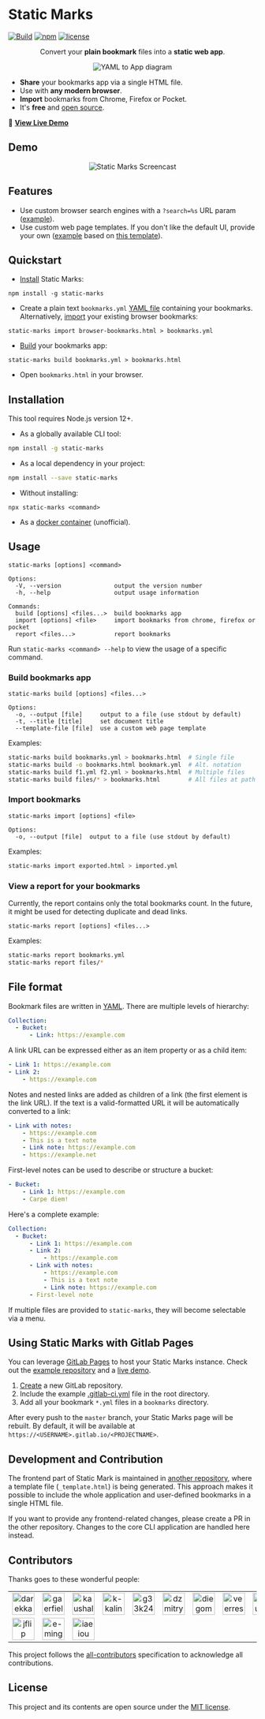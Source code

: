 # Static Marks

[![Build](https://img.shields.io/github/workflow/status/darekkay/static-marks/Continuous%20Integration/master?style=flat-square)](https://github.com/darekkay/static-marks/actions)
[![npm](https://img.shields.io/npm/v/static-marks.svg?style=flat-square)](https://www.npmjs.com/package/static-marks)
[![license](https://img.shields.io/github/license/darekkay/static-marks.svg?style=flat-square)](https://github.com/darekkay/static-marks/blob/master/LICENSE)

<div align="center" class="text-center">

Convert your **plain bookmark** files into a **static web app**.

![YAML to App diagram](assets/img/workflow.svg)

</div>

- **Share** your bookmarks app via a single HTML file.
- Use with **any modern browser**.
- **Import** bookmarks from Chrome, Firefox or Pocket.
- It's **free** and [open source](https://github.com/darekkay/static-marks).

🔖 [**View Live Demo**](https://darekkay.com/static-marks/demo/default.html)

## Demo

<div align="center" class="text-center">

![Static Marks Screencast](assets/img/screencast.gif)

</div>

## Features

- Use custom browser search engines with a `?search=%s` URL param ([example](https://darekkay.com/static-marks/demo/default.html?search=fire)).
- Use custom web page templates. If you don't like the default UI, provide your own ([example](https://darekkay.com/static-marks/demo/custom.html) based on [this template](https://github.com/darekkay/static-marks/blob/master/docs/examples/templates/custom.html)).

## Quickstart

- [Install](#installation) Static Marks:

```shell
npm install -g static-marks
```

- Create a plain text `bookmarks.yml` [YAML file](#file-format) containing your bookmarks. Alternatively, [import](#import-bookmarks) your existing browser bookmarks:

```shell
static-marks import browser-bookmarks.html > bookmarks.yml
```

- [Build](#build-bookmarks-app) your bookmarks app:

```shell
static-marks build bookmarks.yml > bookmarks.html
```

- Open `bookmarks.html` in your browser.

## Installation

This tool requires Node.js version 12+.

- As a globally available CLI tool:

```bash
npm install -g static-marks
```

- As a local dependency in your project:

```bash
npm install --save static-marks
```

- Without installing:

```shell
npx static-marks <command>
```

- As a [docker container](https://github.com/gaerfield/static-marks-docker) (unofficial).

## Usage

```
static-marks [options] <command>

Options:
  -V, --version               output the version number
  -h, --help                  output usage information

Commands:
  build [options] <files...>  build bookmarks app
  import [options] <file>     import bookmarks from chrome, firefox or pocket
  report <files...>           report bookmarks
```

Run `static-marks <command> --help` to view the usage of a specific command.

### Build bookmarks app

```
static-marks build [options] <files...>

Options:
  -o, --output [file]     output to a file (use stdout by default)
  -t, --title [title]     set document title
  --template-file [file]  use a custom web page template
```

Examples:

```bash
static-marks build bookmarks.yml > bookmarks.html  # Single file
static-marks build -o bookmarks.html bookmark.yml  # Alt. notation
static-marks build f1.yml f2.yml > bookmarks.html  # Multiple files
static-marks build files/* > bookmarks.html        # All files at path
```

### Import bookmarks

```
static-marks import [options] <file>

Options:
  -o, --output [file]  output to a file (use stdout by default)
```

Examples:

```bash
static-marks import exported.html > imported.yml
```

### View a report for your bookmarks

Currently, the report contains only the total bookmarks count. In the future, it might be used for detecting duplicate and dead links.

```
static-marks report [options] <files...>
```

Examples:

```bash
static-marks report bookmarks.yml
static-marks report files/*
```

## File format

Bookmark files are written in [YAML](http://yaml.org). There are multiple levels of hierarchy:

```yaml
Collection:
  - Bucket:
      - Link: https://example.com
```

A link URL can be expressed either as an item property or as a child item:

```yaml
- Link 1: https://example.com
- Link 2:
    - https://example.com
```

Notes and nested links are added as children of a link (the first element is the link URL). If the text is a valid-formatted URL it will be automatically converted to a link:

```yaml
- Link with notes:
    - https://example.com
    - This is a text note
    - Link note: https://example.com
    - https://example.net
```

First-level notes can be used to describe or structure a bucket:

```yaml
- Bucket:
    - Link 1: https://example.com
    - Carpe diem!
```

Here's a complete example:

```yaml
Collection:
  - Bucket:
      - Link 1: https://example.com
      - Link 2:
          - https://example.com
      - Link with notes:
          - https://example.com
          - This is a text note
          - Link note: https://example.com
      - First-level note
```

If multiple files are provided to `static-marks`, they will become selectable via a menu.

## Using Static Marks with Gitlab Pages

You can leverage [GitLab Pages](https://docs.gitlab.com/ee/user/project/pages/) to host your Static Marks instance. Check out the [example repository](https://gitlab.com/darekkay/static-marks-gitlab-ci) and a [live demo](https://darekkay.gitlab.io/static-marks-gitlab-ci).

1. [Create](https://gitlab.com/projects/new) a new GitLab repository.
2. Include the example [.gitlab-ci.yml](docs/examples/ci/.gitlab-ci.yml) file in the root directory.
3. Add all your bookmark `*.yml` files in a `bookmarks` directory.

After every push to the `master` branch, your Static Marks page will be rebuilt. By default, it will be available at `https://<USERNAME>.gitlab.io/<PROJECTNAME>`.

## Development and Contribution

The frontend part of Static Mark is maintained in [another repository](https://github.com/darekkay/static-marks-app), where a template file (`_template.html`) is being generated. This approach makes it possible to include the whole application and user-defined bookmarks in a single HTML file.

If you want to provide any frontend-related changes, please create a PR in the other repository. Changes to the core CLI application are handled here instead.

## Contributors

Thanks goes to these wonderful people:

<!-- ALL-CONTRIBUTORS-LIST:START - Do not remove or modify this section -->
<!-- prettier-ignore-start -->
<!-- markdownlint-disable -->
<table>
  <tr>
    <td align="center"><a href='https://darekkay.com/' title='darekkay is awesome!'><img src='https://avatars0.githubusercontent.com/u/3101914?v=4' alt='darekkay' width='45px' /></a></td>
    <td align="center"><a href='https://github.com/gaerfield' title='gaerfield is awesome!'><img src='https://avatars0.githubusercontent.com/u/13051868?v=4' alt='gaerfield' width='45px' /></a></td>
    <td align="center"><a href='https://github.com/kaushalyap' title='kaushalyap is awesome!'><img src='https://avatars3.githubusercontent.com/u/24698778?v=4' alt='kaushalyap' width='45px' /></a></td>
    <td align="center"><a href='https://github.com/k-kalinowski' title='k-kalinowski is awesome!'><img src='https://avatars2.githubusercontent.com/u/8605057?v=4' alt='k-kalinowski' width='45px' /></a></td>
    <td align="center"><a href='https://github.com/g33k247' title='g33k247 is awesome!'><img src='https://avatars0.githubusercontent.com/u/8498814?v=4' alt='g33k247' width='45px' /></a></td>
    <td align="center"><a href='https://github.com/dzmitry-lahoda' title='dzmitry-lahoda is awesome!'><img src='https://avatars3.githubusercontent.com/u/757125?v=4' alt='dzmitry-lahoda' width='45px' /></a></td>
    <td align="center"><a href='http://www.diegomunozbeltran.com/' title='diegombeltran is awesome!'><img src='https://avatars2.githubusercontent.com/u/7081281?v=4' alt='diegombeltran' width='45px' /></a></td>
    <td align="center"><a href='http://veereshr.me' title='veerreshr is awesome!'><img src='https://avatars0.githubusercontent.com/u/59141533?v=4' alt='veerreshr' width='45px' /></a></td>
    <td align="center"><a href='https://github.com/nausher' title='nausher is awesome!'><img src='https://avatars3.githubusercontent.com/u/79359?v=4' alt='nausher' width='45px' /></a></td>
    <td align="center"><a href='https://github.com/acer123acer123' title='acer123acer123 is awesome!'><img src='https://avatars3.githubusercontent.com/u/5222071?v=4' alt='acer123acer123' width='45px' /></a></td>
  </tr>
  <tr>
    <td align="center"><a href='https://github.com/jflip' title='jflip is awesome!'><img src='https://avatars1.githubusercontent.com/u/9138082?v=4' alt='jflip' width='45px' /></a></td>
    <td align="center"><a href='https://www.eduardominguez.es' title='e-minguez is awesome!'><img src='https://avatars.githubusercontent.com/u/346758?v=4' alt='e-minguez' width='45px' /></a></td>
    <td align="center"><a href='https://github.com/iaeiou' title='iaeiou is awesome!'><img src='https://avatars.githubusercontent.com/u/69427615?v=4' alt='iaeiou' width='45px' /></a></td>
  </tr>
</table>

<!-- markdownlint-restore -->
<!-- prettier-ignore-end -->

<!-- ALL-CONTRIBUTORS-LIST:END -->

This project follows the [all-contributors](https://allcontributors.org) specification to acknowledge all contributions.

## License

This project and its contents are open source under the [MIT license](https://github.com/darekkay/static-marks/blob/master/LICENSE).
